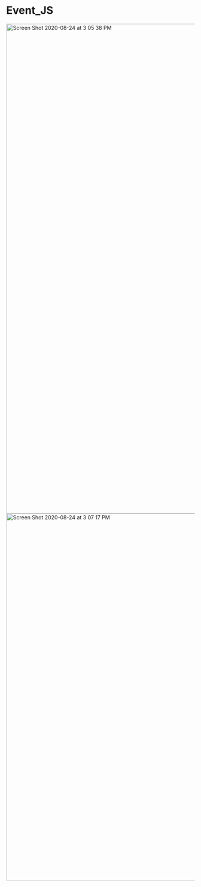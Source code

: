 # Event_JS
<img width="1308" alt="Screen Shot 2020-08-24 at 3 05 38 PM" src="https://user-images.githubusercontent.com/44788022/91048023-4dae5e80-e61b-11ea-8b59-fab9b3e50654.png">

<img width="981" alt="Screen Shot 2020-08-24 at 3 07 17 PM" src="https://user-images.githubusercontent.com/44788022/91048176-89e1bf00-e61b-11ea-833d-f230b8223898.png">
